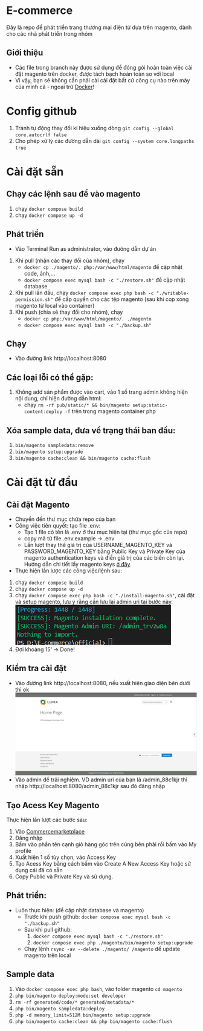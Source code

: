 # E-commerce
Đây là repo để phát triển trang thương mại điện tử dựa trên magento, dành cho các nhà phát triển trong nhóm
## Giới thiệu
 - Các file trong branch này được sử dụng để đóng gói hoàn toàn việc cài đặt magento trên docker, được tách bạch hoàn toàn so với local
 - Vì vậy, bạn sẽ không cần phải cài cài đặt bất cứ công cụ nào trên máy của mình cả - ngoại trừ [Docker](https://docs.docker.com/engine/install/)!
# Config github
1. Tránh tự động thay đổi kí hiệu xuống dòng ```git config --global core.autocrlf false```
2. Cho phép xử lý các đường dẫn dài ```git config --system core.longpaths true```
# Cài đặt sẵn
## Chạy các lệnh sau để vào magento
1. chạy ```docker compose build```
2. chạy ```docker compose up -d```
## Phát triển
- Vào Terminal Run as administrator, vào đường dẫn dự án
1. Khi pull (nhận các thay đổi của nhóm), chạy
    - ```docker cp ./magento/. php:/var/www/html/magento``` để cập nhật code, ảnh,...
    - ```docker compose exec mysql bash -c "./restore.sh"``` để cập nhật database
2. Khi pull lần đầu, chạy ```docker compose exec php bash -c "./writable-permission.sh"``` để cấp quyền cho các tệp magento (sau khi cop xong magento từ local vào container)
3. Khi push (chia sẻ thay đổi cho nhóm), chạy
    - ```docker cp php:/var/www/html/magento/. ./magento```
    - ```docker compose exec mysql bash -c "./backup.sh"```
## Chạy
- Vào đường link http://localhost:8080
## Các loại lỗi có thể gặp:
1. Không add sản phẩm được vào cart, vào 1 số trang admin không hiện nội dung, chỉ hiện đường dẫn html: 
    - chạy ```rm -rf pub/static/* && bin/magento setup:static-content:deploy -f``` trên trong magento container php
## Xóa sample data, đưa về trạng thái ban đầu:
1. ```bin/magento sampledata:remove```
2. ```bin/magento setup:upgrade```
3. ```bin/magento cache:clean && bin/magento cache:flush```
# Cài đặt từ đầu
## Cài đặt Magento
- Chuyển đến thư mục chứa repo của bạn
- Công việc tiên quyết: tạo file .env:
    - Tạo 1 file có tên là .env ở thư mục hiện tại (thư mục gốc của repo)
    - copy mã từ file .env.example -> .env
    - Lần lượt thay thế giá trị của USERNAME_MAGENTO_KEY và PASSWORD_MAGENTO_KEY bằng Public Key và Private Key của magento authentication keys và điền giá trị của các biến còn lại. Hướng dẫn chi tiết lấy magento keys [ở đây](#tạo-acess-key-magento) 
- Thực hiện lần lược các công việc/lệnh sau:
1. chạy ```docker compose build```
2. chạy ```docker compose up -d```
3. chạy ```docker compose exec php bash -c "./install-magento.sh"```, cài đặt và setup magento, lưu ý rằng cần lưu lại admin uri tại bước này.<br>
![admin-uri](image/admin-uri.png)
4. Đợi khoảng 15' -> Done!
## Kiểm tra cài đặt
- Vào đường link http://localhost:8080, nếu xuất hiện giao diện bên dưới thì ok
![magento](image/image.png)
- Vào admin để trải nghiệm. VD admin uri của bạn là /admin_88c1kjr thì nhập http://localhost:8080/admin_88c1kjr sau đó đăng nhập
## Tạo Acess Key Magento
Thực hiện lần lượt các bước sau:
1. Vào [Commercemarketplace](https://commercemarketplace.adobe.com/)
2. Đăng nhập 
3. Bấm vào phần tên cạnh giỏ hàng góc trên cùng bên phải rồi bấm vào My profile
4. Xuất hiện 1 số tùy chọn, vào Access Key
5. Tạo Acess Key bằng cách bấm vào Create A New Access Key hoặc sử dụng cái đã có sẵn
6. Copy Public và Private Key và sử dụng.
## Phát triển:
- Luôn thực hiện: (để cập nhật database và magento)
    - Trước khi push github: ```docker compose exec mysql bash -c "./backup.sh"```
    - Sau khi pull github: 
        1. ```docker compose exec mysql bash -c "./restore.sh"```
        2. ```docker compose exec php ./magento/bin/magento setup:upgrade```
    - Chạy lệnh ```rsync -av --delete ./magento/ /magento``` để update magento trên local
## Sample data
1. Vào ```docker compose exec php bash```, vào folder magento ```cd magento```
2. ```php bin/magento deploy:mode:set developer```
3. ```rm -rf generated/code/* generated/metadata/*```
4. ```php bin/magento sampledata:deploy```
5. ```php -d memory_limit=512M bin/magento setup:upgrade```
6. ```php bin/magento cache:clean && php bin/magento cache:flush```


